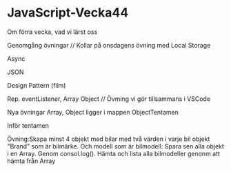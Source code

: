 # JavaScript-Vecka44

Om förra vecka, vad vi lärst oss

Genomgång övningar // Kollar på onsdagens övning med Local Storage

Async 

JSON

Design Pattern  (film)

Rep. eventListener, Array Object // Övming vi gör tillsammans i VSCode

Nya övningar Array, Object ligger i mappen ObjectTentamen

Inför tentamen


 
Övning:Skapa minst 4 objekt med bilar med två värden i varje bil objekt "Brand" som är bilmärke. Och modell som är bilmodell:
Spara sen alla objekt i en Array.
Genom consol.log(). Hämta och lista alla bilmodeller genonm att hämta från Array


